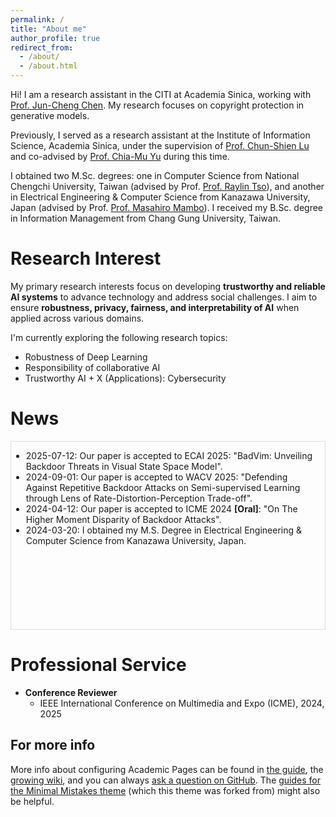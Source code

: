 ```yaml
---
permalink: /
title: "About me"
author_profile: true
redirect_from: 
  - /about/
  - /about.html
---
```


Hi! I am a research assistant in the CITI at Academia Sinica, working with [Prof. Jun-Cheng Chen](https://scholar.google.com/citations?user=3x9KITUAAAAJ&hl=en). My research focuses on copyright protection in generative models.

Previously, I served as a research assistant at the Institute of Information Science, Academia Sinica, under the supervision of [Prof. Chun-Shien Lu](https://scholar.google.com/citations?user=3iOHvUAAAAAJ&hl) and co-advised by [Prof. Chia-Mu Yu](https://scholar.google.com/citations?user=dW4W4isAAAAJ&hl) during this time. 

I obtained two M.Sc. degrees: one in Computer Science from National Chengchi University, Taiwan (advised by Prof. [Prof. Raylin Tso](https://scholar.google.com/citations?user=go8aLaQAAAAJ&hl)), and another in Electrical Engineering & Computer Science from Kanazawa University, Japan (advised by Prof. [Prof. Masahiro Mambo](https://iseclab.ec.t.kanazawa-u.ac.jp/en/mambo/index.html)). I received my B.Sc. degree in Information Management from Chang Gung University, Taiwan.


Research Interest
======

My primary research interests focus on developing **trustworthy and reliable AI systems** to advance technology and address social challenges. I aim to ensure **robustness, privacy, fairness, and interpretability of AI** when applied across various domains.


<!-- ![My Research Interest in Trustworthy AI](/images/future_research_overview.jpg) -->
<!-- > *My Research Interest in Trustworthy AI* -->

I'm currently exploring the following research topics:
* Robustness of Deep Learning
* Responsibility of collaborative AI
* Trustworthy AI + X (Applications): Cybersecurity

<!-- My research interests include <strong>trustworthy AI</strong> and <strong>adversarial machine learning</strong>, with my Ph.D. thesis specifically focusing on poisoning attacks and defenses against deep neural networks. I'm currently working on enhancing the robustness of foundation models and their integration into traditional machine learning systems. -->

<!-- ![My Research Journey in Adversarial Machine Learning](/images/past_work.png) -->
<!-- > *My Research Journey in Adversarial Machine Learning* -->

<!-- My research vision is centered on developing trustworthy and reliable AI systems, aiming to support the advancement of technology and solve social challenges. I am keen to broaden my research scope to encompass the concept of <strong>responsibility</strong> in machine learning, focusing on areas such as <strong>robustness, fairness, and interpritability</strong>. Recently, I'm exploring the following research topics: -->

News
======

<div style="height: 300px; overflow-y: scroll; padding-right: 10px; border: 1px solid #ddd;">
  <ul>
    <li>2025-07-12: Our paper is accepted to ECAI 2025: "BadVim: Unveiling Backdoor Threats in Visual State Space Model".</li>
    <li>2024-09-01: Our paper is accepted to WACV 2025: "Defending Against Repetitive Backdoor Attacks on Semi-supervised Learning through Lens of Rate-Distortion-Perception Trade-off".</li>
    <li>2024-04-12: Our paper is accepted to ICME 2024 <strong>[Oral]</strong>: "On The Higher Moment Disparity of Backdoor Attacks".</li>
    <li>2024-03-20: I obtained my M.S. Degree in Electrical Engineering & Computer Science from Kanazawa University, Japan.</li>
  </ul>
</div>


Professional Service
======
<ul>
    <li>
        <strong>Conference Reviewer</strong>
        <ul>
            <li>IEEE International Conference on Multimedia and Expo (ICME), 2024, 2025</li>
        </ul>
    </li>
</ul>


For more info
------
More info about configuring Academic Pages can be found in [the guide](https://academicpages.github.io/markdown/), the [growing wiki](https://github.com/academicpages/academicpages.github.io/wiki), and you can always [ask a question on GitHub](https://github.com/academicpages/academicpages.github.io/discussions). The [guides for the Minimal Mistakes theme](https://mmistakes.github.io/minimal-mistakes/docs/configuration/) (which this theme was forked from) might also be helpful.
